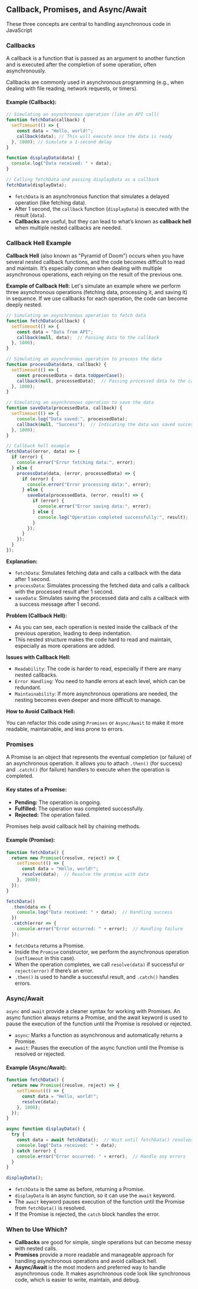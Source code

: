 ## Callback, Promises, and Async/Await

These three concepts are central to handling asynchronous code in JavaScript

### Callbacks

A callback is a function that is passed as an argument to another function and is executed after the completion of some operation, often asynchronously.

Callbacks are commonly used in asynchronous programming (e.g., when dealing with file reading, network requests, or timers).

#### Example (Callback):
```js
// Simulating an asynchronous operation (like an API call)
function fetchData(callback) {
  setTimeout(() => {
    const data = "Hello, world!";
    callback(data); // This will execute once the data is ready
  }, 1000); // Simulate a 1-second delay
}

function displayData(data) {
  console.log("Data received: " + data);
}

// Calling fetchData and passing displayData as a callback
fetchData(displayData);
```

* `fetchData` is an asynchronous function that simulates a delayed operation (like fetching data).
* After 1 second, the `callback` function (`displayData`) is executed with the result (`data`).
* **Callbacks** are useful, but they can lead to what’s known as **callback hell** when multiple nested callbacks are needed.

### Callback Hell Example
**Callback Hell** (also known as "Pyramid of Doom") occurs when you have several nested callback functions, and the code becomes difficult to read and maintain. It’s especially common when dealing with multiple asynchronous operations, each relying on the result of the previous one.

**Example of Callback Hell:**
Let's simulate an example where we perform three asynchronous operations (fetching data, processing it, and saving it) in sequence. If we use callbacks for each operation, the code can become deeply nested.
```js
// Simulating an asynchronous operation to fetch data
function fetchData(callback) {
  setTimeout(() => {
    const data = "Data from API";
    callback(null, data);  // Passing data to the callback
  }, 1000);
}

// Simulating an asynchronous operation to process the data
function processData(data, callback) {
  setTimeout(() => {
    const processedData = data.toUpperCase();
    callback(null, processedData);  // Passing processed data to the callback
  }, 1000);
}

// Simulating an asynchronous operation to save the data
function saveData(processedData, callback) {
  setTimeout(() => {
    console.log("Data saved:", processedData);
    callback(null, "Success");  // Indicating the data was saved successfully
  }, 1000);
}

// Callback hell example
fetchData((error, data) => {
  if (error) {
    console.error("Error fetching data:", error);
  } else {
    processData(data, (error, processedData) => {
      if (error) {
        console.error("Error processing data:", error);
      } else {
        saveData(processedData, (error, result) => {
          if (error) {
            console.error("Error saving data:", error);
          } else {
            console.log("Operation completed successfully:", result);
          }
        });
      }
    });
  }
});
```
**Explanation:**
* `fetchData`: Simulates fetching data and calls a callback with the data after 1 second.
* `processData`: Simulates processing the fetched data and calls a callback with the processed result after 1 second.
* `saveData`: Simulates saving the processed data and calls a callback with a success message after 1 second.

**Problem (Callback Hell):**

* As you can see, each operation is nested inside the callback of the previous operation, leading to deep indentation.
* This nested structure makes the code hard to read and maintain, especially as more operations are added.

**Issues with Callback Hell:**

* `Readability`: The code is harder to read, especially if there are many nested callbacks.
* `Error Handling`: You need to handle errors at each level, which can be redundant.
* `Maintainability`: If more asynchronous operations are needed, the nesting becomes even deeper and more difficult to manage.

**How to Avoid Callback Hell:**

You can refactor this code using `Promises` or `Async/Await` to make it more readable, maintainable, and less prone to errors.

### Promises
A Promise is an object that represents the eventual completion (or failure) of an asynchronous operation. It allows you to attach ``.then()`` (for success) and ``.catch()`` (for failure) handlers to execute when the operation is completed.

#### Key states of a Promise:
* **Pending:** The operation is ongoing.
* **Fulfilled:** The operation was completed successfully.
* **Rejected:** The operation failed.

Promises help avoid callback hell by chaining methods.

#### Example (Promise):
```js
function fetchData() {
  return new Promise((resolve, reject) => {
    setTimeout(() => {
      const data = "Hello, world!";
      resolve(data);  // Resolve the promise with data
    }, 1000);
  });
}

fetchData()
  .then(data => {
    console.log("Data received: " + data);  // Handling success
  })
  .catch(error => {
    console.error("Error occurred: " + error);  // Handling failure
  });
```

* `fetchData` returns a Promise.
* Inside the `Promise` constructor, we perform the asynchronous operation (`setTimeout` in this case).
* When the operation completes, we call `resolve(data)` if successful or `reject(error)` if there’s an error.
* `.then()` is used to handle a successful result, and `.catch()` handles errors.

### Async/Await
`async` and `await` provide a cleaner syntax for working with Promises. An async function always returns a Promise, and the await keyword is used to pause the execution of the function until the Promise is resolved or rejected.

* `async`: Marks a function as asynchronous and automatically returns a Promise.
* `await`: Pauses the execution of the async function until the Promise is resolved or rejected.

#### Example (Async/Await):
```js
function fetchData() {
  return new Promise((resolve, reject) => {
    setTimeout(() => {
      const data = "Hello, world!";
      resolve(data);
    }, 1000);
  });
}

async function displayData() {
  try {
    const data = await fetchData();  // Wait until fetchData() resolves
    console.log("Data received: " + data);
  } catch (error) {
    console.error("Error occurred: " + error);  // Handle any errors
  }
}

displayData();
```

* `fetchData` is the same as before, returning a Promise.
* `displayData` is an async function, so it can use the `await` keyword.
* The `await` keyword pauses execution of the function until the Promise from `fetchData()` is resolved.
* If the Promise is rejected, the `catch` block handles the error.

### When to Use Which?
* **Callbacks** are good for simple, single operations but can become messy with nested calls.
* **Promises** provide a more readable and manageable approach for handling asynchronous operations and avoid callback hell.
* **Async/Await** is the most modern and preferred way to handle asynchronous code. It makes asynchronous code look like synchronous code, which is easier to write, maintain, and debug.
